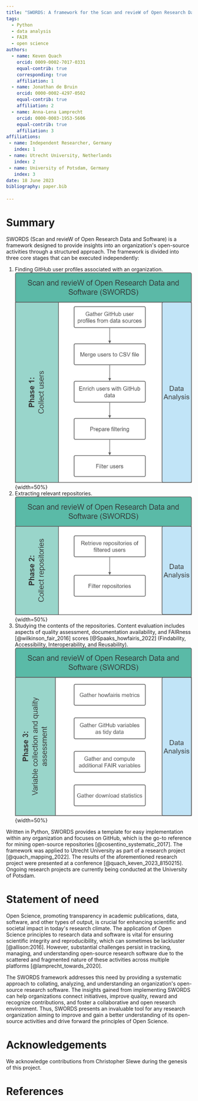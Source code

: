 ```yaml
---
title: "SWORDS: A framework for the Scan and revieW of Open Research Data and Software"
tags:
  - Python
  - data analysis
  - FAIR
  - open science
authors:
  - name: Keven Quach
    orcid: 0009-0002-7017-0331
    equal-contrib: true
    corresponding: true 
    affiliation: 1
  - name: Jonathan de Bruin
    orcid: 0000-0002-4297-0502
    equal-contrib: true
    affiliation: 2
  - name: Anna-Lena Lamprecht
    orcid: 0000-0003-1953-5606
    equal-contrib: true
    affiliation: 3
affiliations:
 - name: Independent Researcher, Germany
   index: 1
 - name: Utrecht University, Netherlands
   index: 2
 - name: University of Potsdam, Germany
   index: 3
date: 18 June 2023
bibliography: paper.bib

---
```


# Summary

SWORDS (Scan and revieW of Open Research Data and Software) is a framework designed to provide insights into an organization's open-source activities through a structured approach. The framework is divided into three core stages that can be executed independently:

1. Finding GitHub user profiles associated with an organization.  
   ![Phase 1](../docs/Phase_1.png){width=50%}
2. Extracting relevant repositories.  
   ![Phase 1](../docs/Phase_2.png){width=50%}
3. Studying the contents of the repositories. Content evaluation includes aspects of quality assessment, documentation availability, and FAIRness [@wilkinson_fair_2016] scores [@Spaaks_howfairis_2022] (Findability, Accessibility, Interoperability, and Reusability).  
   ![Phase 1](../docs/Phase_3.png){width=50%}

Written in Python, SWORDS provides a template for easy implementation within any organization and focuses on GitHub, which is the go-to reference for mining open-source repositories [@cosentino_systematic_2017]. The framework was applied to Utrecht University as part of a research project [@quach_mapping_2022]. The results of the aforementioned research project were presented at a conference [@quach_keven_2023_8150215]. Ongoing research projects are currently being conducted at the University of Potsdam.

# Statement of need

Open Science, promoting transparency in academic publications, data, software, and other types of output, is crucial for enhancing scientific and societal impact in today's research climate. The application of Open Science principles to research data and software is vital for ensuring scientific integrity and reproducibility, which can sometimes be lackluster [@allison:2016]. However, substantial challenges persist in tracking, managing, and understanding open-source research software due to the scattered and fragmented nature of these activities across multiple platforms [@lamprecht_towards_2020].

The SWORDS framework addresses this need by providing a systematic approach to collating, analyzing, and understanding an organization's open-source research software. The insights gained from implementing SWORDS can help organizations connect initiatives, improve quality, reward and recognize contributions, and foster a collaborative and open research environment. Thus, SWORDS presents an invaluable tool for any research organization aiming to improve and gain a better understanding of its open-source activities and drive forward the principles of Open Science.


# Acknowledgements

We acknowledge contributions from Christopher Slewe during the genesis of this project.

# References

